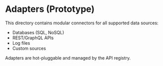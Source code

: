 # Adapters (Prototype)

This directory contains modular connectors for all supported data sources:
- Databases (SQL, NoSQL)
- REST/GraphQL APIs
- Log files
- Custom sources

Adapters are hot-pluggable and managed by the API registry.

